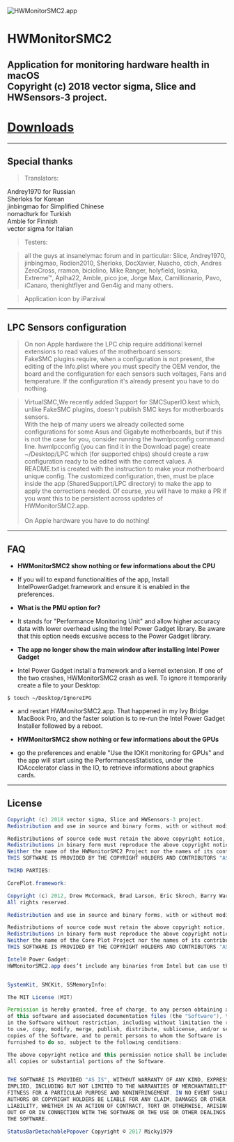 ![HWMonitorSMC2.app](https://github.com/CloverHackyColor/HWMonitorSMC2/blob/master/HWMonitorSMC/Interface/Assets.xcassets/AppIcon.appiconset/256-1.png?raw=true)

# HWMonitorSMC2

Application for monitoring hardware health in macOS <br />
Copyright (c) 2018 vector sigma, Slice and HWSensors-3 project.
---

# [Downloads](https://github.com/CloverHackyColor/HWMonitorSMC2/releases)
---

## Special thanks

> Translators:

Andrey1970 for Russian <br />
Sherloks for Korean <br />
jinbingmao for Simplified Chinese <br />
nomadturk for Turkish <br />
Amble for Finnish <br />
vector sigma for Italian

> Testers:

> all the guys at insanelymac forum and in particular:
> Slice, Andrey1970, jinbingmao, Rodion2010, Sherloks, DocXavier, Nuacho, ctich, Andres ZeroCross, rramon, biciolino, Mike Ranger, holyfield, losinka, Extreme™, Aplha22, Amble, pico joe, Jorge Max, Camillionario, Pavo, iCanaro, thenightflyer and Gen4ig and many others.

> Application icon by iParzival

---
## LPC Sensors configuration
> On non Apple hardware the LPC chip require additional kernel extensions to read values of the motherboard sensors: <br />
FakeSMC plugins require, when a configuration is not present, the editing of the Info.plist where you must specify the OEM vendor, the board and the configuration for each sensors such voltages, Fans and temperature. If the configuration it's already present you have to do nothing. <br />

> VirtualSMC,We recently added Support for SMCSuperIO.kext which, unlike FakeSMC plugins, doesn't publish SMC keys for motherboards sensors.  <br />
With the help of many users we already collected some configurations for some Asus and Gigabyte motherboards, but if this is not the case for you, consider running the hwmlpcconfig command line.
hwmlpcconfig (you can find it in the Download page) create ~/Desktop/LPC which (for supported chips) should create a raw configuration ready to be edited with the correct values.
A README.txt is created with the instruction to make your motherboard unique config. The customized configuration, then, must be place inside the app (SharedSupport/LPC directory) to make the app to apply the corrections needed. Of course, you will have to make a PR if you want this to be persistent across updates of HWMonitorSMC2.app.  <br />  <br />
On Apple hardware you have to do nothing!
---

## FAQ

- **HWMonitorSMC2 show nothing or few informations about the CPU**
- If you will to expand functionalities of the app, Install IntelPowerGadget.framework and ensure it is enabled in the preferences.

- **What is the PMU option for?**
- It stands for "Performance Monitoring Unit" and allow higher accuracy data with lower overhead using the Intel Power Gadget library. Be aware that this option needs excusive access to the Power Gadget library.

- **The app no longer show the main window after installing Intel Power Gadget**
- Intel Power Gadget install a framework and a kernel extension. If one of the two crashes, HWMonitorSMC2 crash as well. To ignore it temporarily create a file to your Desktop:
```shell
$ touch ~/Desktop/IgnoreIPG
```
- and restart HWMonitorSMC2.app. That happened in my Ivy Bridge MacBook Pro, and the faster solution is to re-run the Intel Power Gadget Installer followed by a reboot.

- **HWMonitorSMC2 show nothing or few informations about the GPUs**
- go the preferences and enable "Use the IOKit monitoring for GPUs" and the app will start using the PerformancesStatistics, under the IOAccelerator class in the IO, to retrieve informations about graphics cards.
---



## License

```java
Copyright (c) 2018 vector sigma, Slice and HWSensors-3 project.
Redistribution and use in source and binary forms, with or without modification, are permitted provided that the following conditions are met:

Redistributions of source code must retain the above copyright notice, this list of conditions and the following disclaimer.
Redistributions in binary form must reproduce the above copyright notice, this list of conditions and the following disclaimer in the documentation and/or other materials provided with the distribution.
Neither the name of the HWMonitorSMC2 Project nor the names of its contributors may be used to endorse or promote products derived from this software without specific prior written permission.
THIS SOFTWARE IS PROVIDED BY THE COPYRIGHT HOLDERS AND CONTRIBUTORS "AS IS" AND ANY EXPRESS OR IMPLIED WARRANTIES, INCLUDING, BUT NOT LIMITED TO, THE IMPLIED WARRANTIES OF MERCHANTABILITY AND FITNESS FOR A PARTICULAR PURPOSE ARE DISCLAIMED. IN NO EVENT SHALL THE COPYRIGHT HOLDER OR CONTRIBUTORS BE LIABLE FOR ANY DIRECT, INDIRECT, INCIDENTAL, SPECIAL, EXEMPLARY, OR CONSEQUENTIAL DAMAGES (INCLUDING, BUT NOT LIMITED TO, PROCUREMENT OF SUBSTITUTE GOODS OR SERVICES; LOSS OF USE, DATA, OR PROFITS; OR BUSINESS INTERRUPTION) HOWEVER CAUSED AND ON ANY THEORY OF LIABILITY, WHETHER IN CONTRACT, STRICT LIABILITY, OR TORT (INCLUDING NEGLIGENCE OR OTHERWISE) ARISING IN ANY WAY OUT OF THE USE OF THIS SOFTWARE, EVEN IF ADVISED OF THE POSSIBILITY OF SUCH DAMAGE.

THIRD PARTIES:

CorePlot.framework:

Copyright (c) 2012, Drew McCormack, Brad Larson, Eric Skroch, Barry Wark, Dirkjan Krijnders, Rick Maddy, Vijay Kalusani, Caleb Cannon, Jeff Buck, Thomas Elstner, Jeroen Leenarts, Craig Hockenberry, Hartwig Wiesmann, Koen van der Drift, Nino Ag, Mike Lischke, and Trevor Harmon.
All rights reserved.

Redistribution and use in source and binary forms, with or without modification, are permitted provided that the following conditions are met:

Redistributions of source code must retain the above copyright notice, this list of conditions and the following disclaimer.
Redistributions in binary form must reproduce the above copyright notice, this list of conditions and the following disclaimer in the documentation and/or other materials provided with the distribution.
Neither the name of the Core Plot Project nor the names of its contributors may be used to endorse or promote products derived from this software without specific prior written permission.
THIS SOFTWARE IS PROVIDED BY THE COPYRIGHT HOLDERS AND CONTRIBUTORS "AS IS" AND ANY EXPRESS OR IMPLIED WARRANTIES, INCLUDING, BUT NOT LIMITED TO, THE IMPLIED WARRANTIES OF MERCHANTABILITY AND FITNESS FOR A PARTICULAR PURPOSE ARE DISCLAIMED. IN NO EVENT SHALL THE COPYRIGHT HOLDER OR CONTRIBUTORS BE LIABLE FOR ANY DIRECT, INDIRECT, INCIDENTAL, SPECIAL, EXEMPLARY, OR CONSEQUENTIAL DAMAGES (INCLUDING, BUT NOT LIMITED TO, PROCUREMENT OF SUBSTITUTE GOODS OR SERVICES; LOSS OF USE, DATA, OR PROFITS; OR BUSINESS INTERRUPTION) HOWEVER CAUSED AND ON ANY THEORY OF LIABILITY, WHETHER IN CONTRACT, STRICT LIABILITY, OR TORT (INCLUDING NEGLIGENCE OR OTHERWISE) ARISING IN ANY WAY OUT OF THE USE OF THIS SOFTWARE, EVEN IF ADVISED OF THE POSSIBILITY OF SUCH DAMAGE.

Intel® Power Gadget: 
HWMonitorSMC2.app does’t include any binaries from Intel but can use the IntelPowerGadget.framework abilities if already installed into the System. Intel® Power Gadget is property of Intel and any reference is this application is just to inform that you can display additional informations about your CPU through the IntelPowerGadget.framework.


SystemKit, SMCKit, SSMemoryInfo:

The MIT License (MIT)

Permission is hereby granted, free of charge, to any person obtaining a copy
of this software and associated documentation files (the "Software"), to deal
in the Software without restriction, including without limitation the rights
to use, copy, modify, merge, publish, distribute, sublicense, and/or sell
copies of the Software, and to permit persons to whom the Software is
furnished to do so, subject to the following conditions:

The above copyright notice and this permission notice shall be included in
all copies or substantial portions of the Software.


THE SOFTWARE IS PROVIDED "AS IS", WITHOUT WARRANTY OF ANY KIND, EXPRESS OR
IMPLIED, INCLUDING BUT NOT LIMITED TO THE WARRANTIES OF MERCHANTABILITY,
FITNESS FOR A PARTICULAR PURPOSE AND NONINFRINGEMENT. IN NO EVENT SHALL THE
AUTHORS OR COPYRIGHT HOLDERS BE LIABLE FOR ANY CLAIM, DAMAGES OR OTHER
LIABILITY, WHETHER IN AN ACTION OF CONTRACT, TORT OR OTHERWISE, ARISING FROM,
OUT OF OR IN CONNECTION WITH THE SOFTWARE OR THE USE OR OTHER DEALINGS IN
THE SOFTWARE.

StatusBarDetachablePopover Copyright © 2017 Micky1979
```
